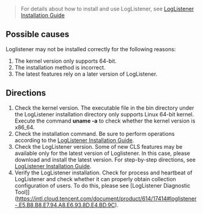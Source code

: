 > For details about how to install and use LogListener, see [LogListener Installation Guide](https://intl.cloud.tencent.com/document/product/614/17414) <!-- and [LogListener mechanism]()-->

## Possible causes

Loglistener may not be installed correctly for the following reasons:
1. The kernel version only supports 64-bit.
2. The installation method is incorrect.
3. The latest features rely on a later version of LogListener.


## Directions

1. Check the kernel version.
The executable file in the bin directory under the LogListener installation directory only supports Linux 64-bit kernel. Execute the command **uname -a** to check whether the kernel version is x86_64.
2. Check the installation command.
Be sure to perform operations according to the [LogListener Installation Guide](https://intl.cloud.tencent.com/document/product/614/17414).
3. Check the LogListener version.
Some of new CLS features may be available only for the latest version of Loglistener. In this case, please download and install the latest version. For step-by-step directions, see [LogListener Installation Guide](https://intl.cloud.tencent.com/document/product/614/17414).
4. Verify the LogListener installation.
Check for process and heartbeat of LogListener and check whether it can properly obtain collection configuration of users. To do this, please see [LogListener Diagnostic Tool]](https://intl.cloud.tencent.com/document/product/614/17414#loglistener-.E5.B8.B8.E7.94.A8.E6.93.8D.E4.BD.9C).
